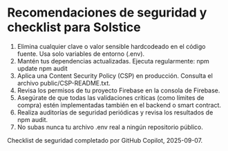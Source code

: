 # Recomendaciones de seguridad y checklist para Solstice

1. Elimina cualquier clave o valor sensible hardcodeado en el código fuente. Usa solo variables de entorno (.env).
2. Mantén tus dependencias actualizadas. Ejecuta regularmente:
   npm update
   npm audit
3. Aplica una Content Security Policy (CSP) en producción. Consulta el archivo public/CSP-README.txt.
4. Revisa los permisos de tu proyecto Firebase en la consola de Firebase.
5. Asegúrate de que todas las validaciones críticas (como límites de compra) estén implementadas también en el backend o smart contract.
6. Realiza auditorías de seguridad periódicas y revisa los resultados de npm audit.
7. No subas nunca tu archivo .env real a ningún repositorio público.

Checklist de seguridad completado por GitHub Copilot, 2025-09-07.
